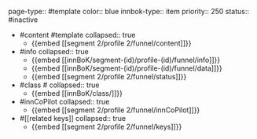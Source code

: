 page-type:: #template
color:: blue
innbok-type:: item
priority:: 250
status:: #inactive

- #content #template
  collapsed:: true
	- {{embed [[segment 2/profile 2/funnel/content]]}}
- #info
  collapsed:: true
	- {{embed [[innBoK/segment-(id)/profile-(id)/funnel/info]]}}
	- {{embed [[innBoK/segment-(id)/profile-(id)/funnel/data]]}}
	- {{embed [[segment 2/profile 2/funnel/status]]}}
- #class #
  collapsed:: true
	- {{embed [[innBoK/class/]]}}
- #innCoPilot
  collapsed:: true
	- {{embed [[segment 2/profile 2/funnel/innCoPilot]]}}
- #[[related keys]]
  collapsed:: true
	- {{embed [[segment 2/profile 2/funnel/keys]]}}


